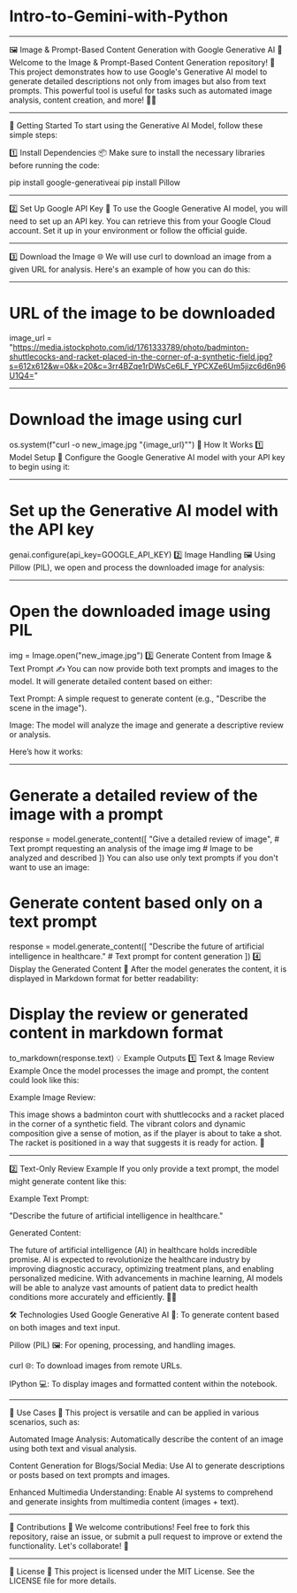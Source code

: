 # Intro-to-Gemini-with-Python
---

🖼️ Image & Prompt-Based Content Generation with Google Generative AI 🤖
Welcome to the Image & Prompt-Based Content Generation repository! 🚀 This project demonstrates how to use Google's Generative AI model to generate detailed descriptions not only from images but also from text prompts. This powerful tool is useful for tasks such as automated image analysis, content creation, and more! 🎨💡

---


🚀 Getting Started
To start using the Generative AI Model, follow these simple steps:

1️⃣ Install Dependencies 📦
Make sure to install the necessary libraries before running the code:

pip install google-generativeai
pip install Pillow

---

2️⃣ Set Up Google API Key 🔑
To use the Google Generative AI model, you will need to set up an API key. You can retrieve this from your Google Cloud account. Set it up in your environment or follow the official guide.

---

3️⃣ Download the Image 🌐
We will use curl to download an image from a given URL for analysis. Here's an example of how you can do this:

---

# URL of the image to be downloaded
image_url = "https://media.istockphoto.com/id/1761333789/photo/badminton-shuttlecocks-and-racket-placed-in-the-corner-of-a-synthetic-field.jpg?s=612x612&w=0&k=20&c=3rr4BZqe1rDWsCe6LF_YPCXZe6Um5jizc6d6n96U1Q4="

---

# Download the image using curl
os.system(f"curl -o new_image.jpg \"{image_url}\"")
🎯 How It Works
1️⃣ Model Setup 🧠
Configure the Google Generative AI model with your API key to begin using it:

---

# Set up the Generative AI model with the API key
genai.configure(api_key=GOOGLE_API_KEY)
2️⃣ Image Handling 🖼️
Using Pillow (PIL), we open and process the downloaded image for analysis:


---


# Open the downloaded image using PIL
img = Image.open("new_image.jpg")
3️⃣ Generate Content from Image & Text Prompt ✍️
You can now provide both text prompts and images to the model. It will generate detailed content based on either:

Text Prompt: A simple request to generate content (e.g., "Describe the scene in the image").

Image: The model will analyze the image and generate a descriptive review or analysis.

Here’s how it works:

---

# Generate a detailed review of the image with a prompt
response = model.generate_content([
    "Give a detailed review of image",  # Text prompt requesting an analysis of the image
    img  # Image to be analyzed and described
])
You can also use only text prompts if you don't want to use an image:


# Generate content based only on a text prompt
response = model.generate_content([
    "Describe the future of artificial intelligence in healthcare."  # Text prompt for content generation
])
4️⃣ Display the Generated Content 📝
After the model generates the content, it is displayed in Markdown format for better readability:


# Display the review or generated content in markdown format
to_markdown(response.text)
💡 Example Outputs
1️⃣ Text & Image Review Example
Once the model processes the image and prompt, the content could look like this:

Example Image Review:

This image shows a badminton court with shuttlecocks and a racket placed in the corner of a synthetic field. The vibrant colors and dynamic composition give a sense of motion, as if the player is about to take a shot. The racket is positioned in a way that suggests it is ready for action. 🎾

---


2️⃣ Text-Only Review Example
If you only provide a text prompt, the model might generate content like this:

Example Text Prompt:

"Describe the future of artificial intelligence in healthcare."

Generated Content:

The future of artificial intelligence (AI) in healthcare holds incredible promise. AI is expected to revolutionize the healthcare industry by improving diagnostic accuracy, optimizing treatment plans, and enabling personalized medicine. With advancements in machine learning, AI models will be able to analyze vast amounts of patient data to predict health conditions more accurately and efficiently. 🤖💉

🛠️ Technologies Used
Google Generative AI 🧠: To generate content based on both images and text input.

Pillow (PIL) 🖼️: For opening, processing, and handling images.

curl 🌐: To download images from remote URLs.

IPython 💻: To display images and formatted content within the notebook.

---


🚀 Use Cases 🎯
This project is versatile and can be applied in various scenarios, such as:

Automated Image Analysis: Automatically describe the content of an image using both text and visual analysis.

Content Generation for Blogs/Social Media: Use AI to generate descriptions or posts based on text prompts and images.

Enhanced Multimedia Understanding: Enable AI systems to comprehend and generate insights from multimedia content (images + text).

---


🔑 Contributions 🤝
We welcome contributions! Feel free to fork this repository, raise an issue, or submit a pull request to improve or extend the functionality. Let's collaborate! 💪

---

🎉 License 📜
This project is licensed under the MIT License. See the LICENSE file for more details.

